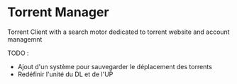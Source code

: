 # Torrent Manager
Torrent Client with a search motor dedicated to torrent website and account managemnt

TODO : 

- Ajout d'un système pour sauvegarder le déplacement des torrents
- Redéfinir l'unité du DL et de l'UP
